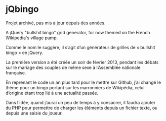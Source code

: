 # jQbingo
Projet archivé, pas mis à jour depuis des années.

A jQuery "bullshit bingo" grid generator, for now themed on the French Wikipedia's village pump.

Comme le nom le suggère, il s’agit d’un générateur de grilles de « bullshit bingo » en jQuery.

La première version a été créée un soir de février 2013, pendant les débats sur le mariage des couples de même sexe à l’Assemblée nationale française.

En reprenant le code un an plus tard pour le mettre sur Github, j’ai changé le thème pour un bingo portant sur les marronniers de Wikipédia, celui d’origine étant trop lié à une actualité passée.

Dans l’idée, quand j’aurai un peu de temps à y consacrer, il faudra ajouter du PHP pour permettre de charger les éléments depuis un fichier texte, ou depuis une saisie du joueur.
